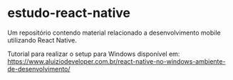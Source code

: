# estudo-react-native
Um repositório contendo material relacionado a desenvolvimento mobile utilizando React Native.

Tutorial para realizar o setup para Windows disponível em: https://www.aluiziodeveloper.com.br/react-native-no-windows-ambiente-de-desenvolvimento/


